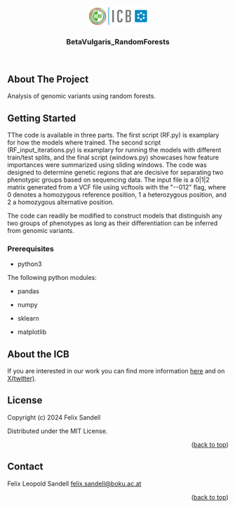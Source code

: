<!-- PROJECT LOGO -->
<br />
<div align="center">
  <a href="https://github.com/FLSandell/XGQuinoa">
    <img src="images/BOKU-Logo-150-Institut-ICB-kl.png" alt="Logo" width="138" height="45">
  </a>

<h3 align="center">BetaVulgaris_RandomForests</h3>

  <p align="center">
    <br />
  </p>
</div>


<!-- ABOUT THE PROJECT -->
## About The Project

Analysis of genomic variants using random forests. 


<!-- GETTING STARTED -->
## Getting Started

TThe code is available in three parts. The first script (RF.py) is examplary for how the models where trained. The second script (RF_input_iterations.py) is examplary for running the models with different train/test splits, and the final script (windows.py) showcases how feature importances were summarized using sliding windows. The code was designed to determine genetic regions that are decisive for separating two phenotypic groups  based on sequencing data. The input file is a 0|1|2 matrix generated from a VCF file using vcftools with the "--012" flag, where 0 denotes a homozygous reference position, 1 a heterozygous position, and 2 a homozygous alternative position.

The code can readily be modified to construct models that distinguish any two groups of phenotypes as long as their differentiation can be inferred from genomic variants.

### Prerequisites

* python3

The following python modules:

* pandas

* numpy

* sklearn

* matplotlib

<!-- Information about our group -->
## About the ICB

If you are interested in our work you can find more information [here](https://bvseq.boku.ac.at/) and on [X(twitter)](https://twitter.com/ICBboku).


<!-- LICENSE -->
## License

Copyright (c) 2024 Felix Sandell

Distributed under the MIT License. 

<p align="right">(<a href="#readme-top">back to top</a>)</p>



<!-- CONTACT -->
## Contact

Felix Leopold Sandell  felix.sandell@boku.ac.at


<p align="right">(<a href="#readme-top">back to top</a>)</p>
